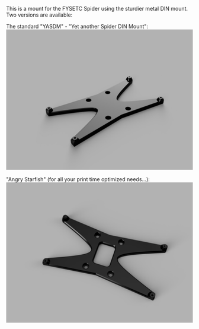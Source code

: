 This is a mount for the FYSETC Spider using the sturdier metal DIN mount.
Two versions are available:

The standard "YASDM" - "Yet another Spider DIN Mount":
![YASDM_metal_din](./YASDM_metal_din.jpg)

"Angry Starfish" (for all your print time optimized needs...):
![Angry_Starfish_Spider_metal_din](./Angry_Starfish_Spider_metal_din.png)